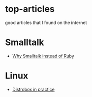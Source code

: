 # top-articles
good articles that I found on the internet

# Smalltalk
- [Why Smalltalk instead of Ruby](https://blog.arkency.com/2017/01/why-smalltalk-instead-of-ruby/)


# Linux
- [Distrobox in practice](https://hackeryarn.com/post/distrobox/)
